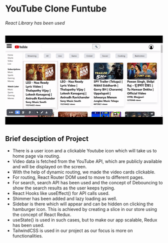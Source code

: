 <h1>YouTube Clone Funtube</h1>
<h6>React Library has been used</h6>

<img src="github-media/Youtube-clone.gif" alt="Animated GIF">

<h2>Brief desciption of Project</h2>

- There is a user icon and a clickable Youtube icon which will take us to home page via routing.
- Video data is fetched from the YouTube API, which are publicly available and will be displayed on the screen.
- With the help of dynamic routing, we made the video cards clickable.
- For routing,  React Router DOM used to move to different pages.
- For search, search API has been used and the concept of Debouncing to show the search results as the user keeps typing.
- React Hooks like useEffect() for API calls used.
- Shimmer has been added and lazy loading as well.
- Sidebar is there which will appear and can be hidden on clicking the hamburger icon. This is achieved by creating a slice in our store using the concept of React Redux.
- useState() is used in such cases, but to make our app scalable,  Redux has been used.
- TailwindCSS is used in our project as our focus is more on functionalities.
